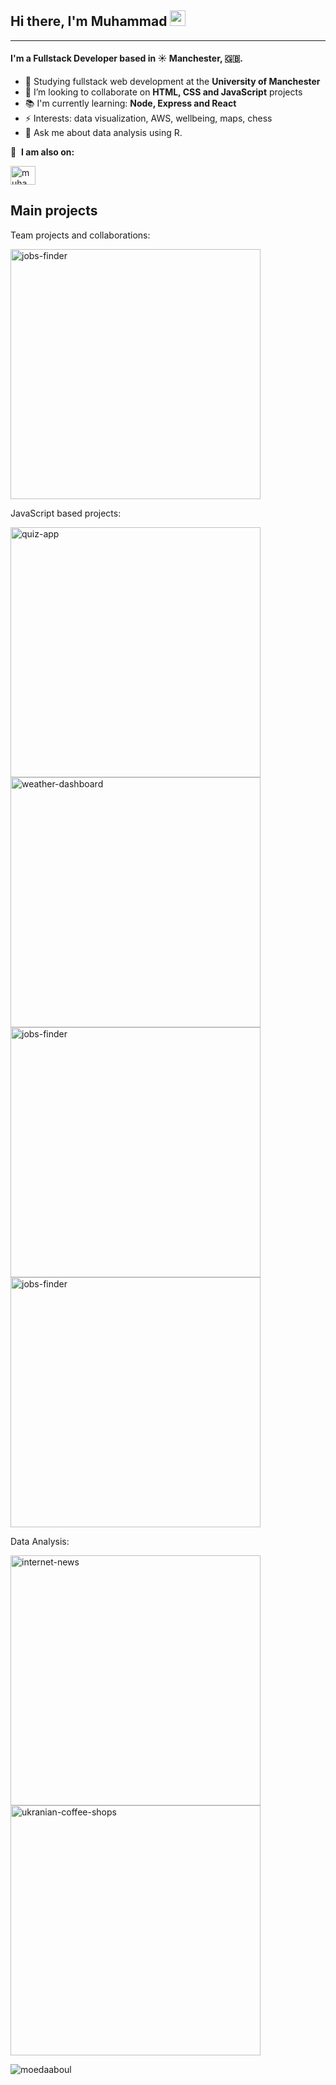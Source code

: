 <!--
**moedaaboul/moedaaboul** is a ✨ _special_ ✨ repository because its `README.md` (this file) appears on your GitHub profile.

Here are some ideas to get you started:

- 🔭 I’m currently working on ...
- 🌱 I’m currently learning ...
- 👯 I’m looking to collaborate on ...
- 🤔 I’m looking for help with ...
- 💬 Ask me about ...
- 📫 How to reach me: ...
- 😄 Pronouns: ...
- ⚡ Fun fact: ...
-->

## Hi there, I'm Muhammad <img src="https://media.giphy.com/media/hvRJCLFzcasrR4ia7z/giphy.gif" width="25px">
---

#### I'm a Fullstack Developer based in ☀️ Manchester, 🇬🇧.

- 🏢 Studying fullstack web development at the **University of Manchester**
- 👯 I’m looking to collaborate on **HTML, CSS and JavaScript** projects
- 📚 I'm currently learning: **Node, Express and React**
- ⚡ Interests: data visualization, AWS, wellbeing, maps, chess
- 💬 Ask me about data analysis using R.

🔗 &nbsp;**I am also on:**
<p align="left">
<a href="https://www.linkedin.com/in/muhammad-daaboul-38470046/" target="blank"><img align="center" src="https://raw.githubusercontent.com/rahuldkjain/github-profile-readme-generator/master/src/images/icons/Social/linked-in-alt.svg" alt="muhammad-daaboul" height="30" width="40" /></a>

## Main projects
Team projects and collaborations:
<p align="left">
  <a href="https://github.com/moedaaboul/jobs-finder"><img width="400" src="https://github-readme-stats.vercel.app/api/pin/?username=moedaaboul&repo=jobs-finder&theme=react&bg_color=1F222E&title_color=F85D7F&icon_color=F8D866&hide_border=true&show_icons=false" alt="jobs-finder"></a>
</p>

JavaScript based projects:

<p align="left">
  <a href="https://github.com/moedaaboul/Quiz-App"><img width="400" src="https://github-readme-stats.vercel.app/api/pin/?username=moedaaboul&repo=Quiz-app&theme=react&bg_color=1F222E&title_color=F85D7F&icon_color=F8D866&hide_border=true&show_icons=false" alt="quiz-app"></a>
    <a href="https://github.com/moedaaboul/weather-dashboard"><img width="400" src="https://github-readme-stats.vercel.app/api/pin/?username=moedaaboul&repo=weather-dashboard&theme=react&bg_color=1F222E&title_color=F85D7F&icon_color=F8D866&hide_border=true&show_icons=false" alt="weather-dashboard"></a>
    <a href="https://github.com/moedaaboul/Work-Day-Scheduler"><img width="400" src="https://github-readme-stats.vercel.app/api/pin/?username=moedaaboul&repo=Work-Day-Scheduler&theme=react&bg_color=1F222E&title_color=F85D7F&icon_color=F8D866&hide_border=true&show_icons=false" alt="jobs-finder"></a>
      <a href="https://github.com/moedaaboul/Password-Generator"><img width="400" src="https://github-readme-stats.vercel.app/api/pin/?username=moedaaboul&repo=Password-Generator&theme=react&bg_color=1F222E&title_color=F85D7F&icon_color=F8D866&hide_border=true&show_icons=false" alt="jobs-finder"></a>
</p>

Data Analysis:

<p align="left">
      <a href="https://github.com/moedaaboul/Internet_News_and_Consumer_Engagement"><img width="400" src="https://github-readme-stats.vercel.app/api/pin/?username=moedaaboul&repo=internet-news&theme=react&bg_color=1F222E&title_color=F85D7F&icon_color=F8D866&hide_border=true&show_icons=false" alt="internet-news"></a>
  <a href="https://github.com/moedaaboul/ukranian-coffee-shops"><img width="400" src="https://github-readme-stats.vercel.app/api/pin/?username=moedaaboul&repo=ukranian-coffee-shops&theme=react&bg_color=1F222E&title_color=F85D7F&icon_color=F8D866&hide_border=true&show_icons=false" alt="ukranian-coffee-shops"></a>
</p>

<p align="left"> <img src="https://github-readme-stats.vercel.app/api?username=moedaaboul&theme=react&bg_color=1F222E&title_color=F85D7F&icon_color=F8D866&hide_border=true" alt="moedaaboul" />
